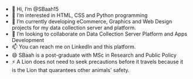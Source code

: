 - 👋 Hi, I’m @SBaah15
- 👀 I’m interested in HTML, CSS and Python programming
- 🌱 I’m currently developing eCommerce, Graphics and Web Design projects for my data collection server and platform.  
- 💞️ I’m looking to collaborate on Data Collection Server Platform and Apps Development
- 📫 You can reach me on LinkedIn and this platform. 
- 😄 SBaah is a post-graduate with MSc in Research and Public Policy
- ⚡ A Lion does not need to seek precautions before it travels because it is the Lion that quarantees other animals' safety. 

<!---
SBaah15/SBaah15 is a ✨ special ✨ repository because its `README.md` (this file) appears on your GitHub profile.
You can click the Preview link to take a look at your changes.
--->
